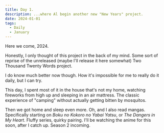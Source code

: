 ```yaml
---
title: Day 1.
description: ...where Al begin another new "New Years" project.
date: 2024-01-01
tags:
  - Daily
  - January
---
```

Here we come, 2024.

Honestly, I only thought of this project in the back of my mind. Some sort of reprise of the unreleased (maybe I'll release it here somewhat) Two Thousand Twenty Words project.

I do know much better now though. How it's impossible for me to really do it daily, but I can try.

This day, I spent most of it in the house that's not my home, watching fireworks from high up and sleeping in an air mattress. The classic experience of "camping" without actually getting bitten by mosquitos.

Then we got home and sleep even more. Oh, and I also read mangas. Specifically starting on *Boku no Kokoro no Yabai Yatsu*, or *The Dangers in My Heart*. Fluffy series, quirky pairing. I'll be watching the anime for this soon, after I catch up. Season 2 incoming.
